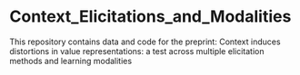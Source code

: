 # Context_Elicitations_and_Modalities
This repository contains data and code for the preprint: Context induces distortions in value representations: a test across multiple elicitation methods and learning modalities 
